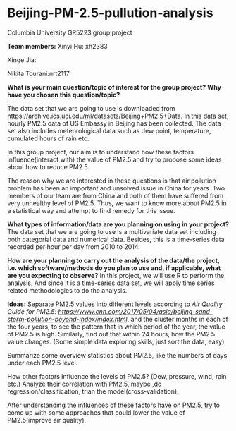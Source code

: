 # Beijing-PM-2.5-pullution-analysis

Columbia University GR5223 group project

**Team members:**
Xinyi Hu: xh2383

Xinge Jia: 

Nikita Tourani:nrt2117


**What is your main question/topic of interest for the group project? Why have you chosen this question/topic?**

The data set that we are going to use is downloaded from https://archive.ics.uci.edu/ml/datasets/Beijing+PM2.5+Data. In this data set, hourly PM2.5 data of US Embassy in Beijing has been collected. The data set also includes meteorological data such as dew point, temperature, cumulated hours of rain etc.

In this group project, our aim is to understand how these factors influence(interact with) the value of PM2.5 and try to propose some ideas about how to reduce PM2.5.

The reason why we are interested in these questions is that air pollution problem has been an important and unsolved issue in China for years. Two members of our team are from China and both of them have suffered from very unhealthy level of PM2.5. Thus, we want to know more about PM2.5 in a statistical way and attempt to find remedy for this issue.

**What types of information/data are you planning on using in your project?**
The data set that we are going to use is a multivariate data set including both categorial data and numerical data. Besides, this is a time-series data recorded per hour per day from 2010 to 2014.

**How are your planning to carry out the analysis of the data/the project, i.e. which software/methods do you plan to use and, if applicable, what are you expecting to observe?**
In this project, we will use R to perform the analysis. And since it is a time-series data set, we will apply time series related methodologies to do the analysis.

**Ideas:**
Separate PM2.5 values into different levels according to *Air Quality Guide for PM2.5: https://www.cnn.com/2017/05/04/asia/beijing-sand-storm-pollution-beyond-index/index.html*, and the cluster months in each of the four years, to see the pattern that in which period of the year, the value of PM2.5 is high. Similarly, find out that within 24 hours, how the PM2.5 value changes. (Some simple data exploring skills, just sort the data, easy)

Summarize some overview statistics about PM2.5, like the numbers of days under each PM2.5 level.

How other factors influence the levels of PM2.5? (Dew, pressure, wind, rain etc.) Analyze their correlation with PM2.5, maybe ,do regression/classification, trian the model(cross-validation).

After understanding the influences of these factors have on PM2.5, try to come up with some approaches that could lower the value of PM2.5(improve air quality).
